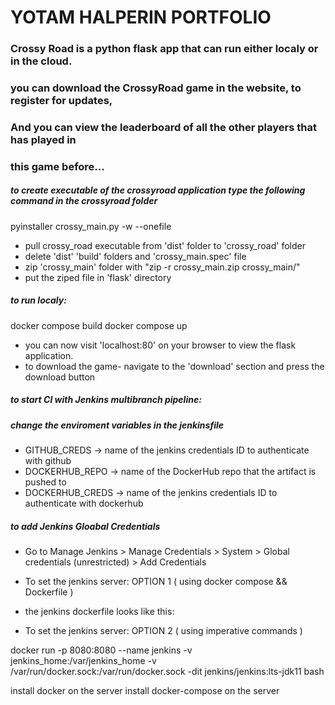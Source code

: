 # YOTAM HALPERIN PORTFOLIO

### Crossy Road is a python flask app that can run either localy or in the cloud.
### you can download the CrossyRoad game in the website, to register for updates,
### And you can view the leaderboard of all the other players that has played in 
### this game before...  

##### to create executable of the crossyroad application type the following command in the crossyroad folder 
pyinstaller crossy_main.py -w --onefile

- pull crossy_road executable from 'dist' folder to 'crossy_road' folder
- delete 'dist' 'build' folders and 'crossy_main.spec' file
- zip 'crossy_main' folder with "zip -r crossy_main.zip crossy_main/"  
- put the ziped file in 'flask' directory


##### to run localy:

docker compose build
docker compose up

- you can now visit 'localhost:80' on your browser to view the flask application.
- to download the game- navigate to the 'download' section and press the download button

##### to start CI with Jenkins multibranch pipeline:

##### change the enviroment variables in the jenkinsfile
- GITHUB_CREDS      -> name of the jenkins credentials ID to authenticate with github
- DOCKERHUB_REPO    -> name of the DockerHub repo that the artifact is pushed to
- DOCKERHUB_CREDS   -> name of the jenkins credentials ID to authenticate with dockerhub 

##### to add Jenkins Gloabal Credentials
- Go to Manage Jenkins > Manage Credentials > System > Global credentials (unrestricted) > Add Credentials

- To set the jenkins server: OPTION 1 ( using docker compose && Dockerfile )

<!-- version: '3'

services:
  jenkins:
    build: ./jenkins/
    ports:
      - "8080:8080"
    volumes:
      - jenkins_home:/var/jenkins_home
      - /var/run/docker.sock:/var/run/docker.sock -->

- the jenkins dockerfile looks like this:

<!-- FROM jenkins/jenkins:lts-jdk11
USER root
RUN apt-get update && apt-get install -y lsb-release
RUN curl -fsSLo /usr/share/keyrings/docker-archive-keyring.asc \
  https://download.docker.com/linux/debian/gpg
RUN echo "deb [arch=$(dpkg --print-architecture) \
  signed-by=/usr/share/keyrings/docker-archive-keyring.asc] \
  https://download.docker.com/linux/debian \
  $(lsb_release -cs) stable" > /etc/apt/sources.list.d/docker.list
RUN apt-get update && apt-get install -y docker-ce-cli
USER jenkins
RUN jenkins-plugin-cli --plugins "blueocean:1.26.0 docker-workflow:563.vd5d2e5c4007f"
USER root
RUN groupadd docker && usermod -aG docker jenkins && newgrp docker
RUN apt-get update
RUN apt-get install docker-compose-plugin

USER jenkins -->



- To set the jenkins server: OPTION 2 ( using imperative commands )

docker run -p 8080:8080 --name jenkins -v jenkins_home:/var/jenkins_home -v /var/run/docker.sock:/var/run/docker.sock -dit jenkins/jenkins:lts-jdk11 bash

install docker on the server
install docker-compose on the server


